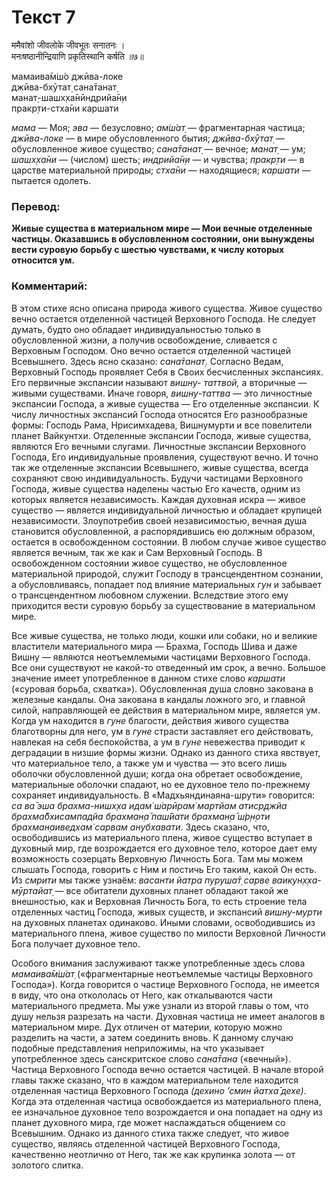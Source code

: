 # Текст 7

ममैवांशो जीवलोके जीवभूतः सनातनः ।  
मनःषष्ठानीन्द्रियाणि प्रकृतिस्थानि कर्षति ॥७॥

мамаива̄м̇ш́о джӣва-локе  
джӣва-бхӯтат̣ сана̄танат̣  
манат̣-шашх̣ха̄нӣндрийа̄н̣и  
пракр̣ти-стха̄ни каршати

_мама_ — Моя; _эва_ — безусловно; _ам̇ш́ат̣_ — фрагментарная частица; _джӣва-локе_ — в мире обусловленного бытия; _джӣва-бхӯтат̣_ — обусловленное живое существо; _сана̄танат̣_ — вечное; _манат̣_ — ум; _шашх̣ха̄ни_ — (числом) шесть; _индрийа̄н̣и_ — и чувства; _пракр̣ти_ — в царстве материальной природы; _стха̄ни_ — находящиеся; _каршати_ — пытается одолеть.

### Перевод:

**Живые существа в материальном мире — Мои вечные отделенные частицы. Оказавшись в обусловленном состоянии, они вынуждены вести суровую борьбу с шестью чувствами, к числу которых относится ум.**

### Комментарий:

В этом стихе ясно описана природа живого существа. Живое существо вечно остается отделенной частицей Верховного Господа. Не следует думать, будто оно обладает индивидуальностью только в обусловленной жизни, а получив освобождение, сливается с Верховным Господом. Оно вечно остается отделенной частицей Всевышнего. Здесь ясно сказано: _сана̄танат̣_. Согласно Ведам, Верховный Господь проявляет Себя в Своих бесчисленных экспансиях. Его первичные экспансии называют _вишну- таттвой,_ а вторичные — живыми существами. Иначе говоря, _вишну-таттва_ — это личностные экспансии Господа, а живые существа — Его отделенные экспансии. К числу личностных экспансий Господа относятся Его разнообразные формы: Господь Рама, Нрисимхадева, Вишнумурти и все повелители планет Вайкунтхи. Отделенные экспансии Господа, живые существа, являются Его вечными слугами. Личностные экспансии Верховного Господа, Его индивидуальные проявления, существуют вечно. И точно так же отделенные экспансии Всевышнего, живые существа, всегда сохраняют свою индивидуальность. Будучи частицами Верховного Господа, живые существа наделены частью Его качеств, одним из которых является независимость. Каждая духовная искра — живое существо — является индивидуальной личностью и обладает крупицей независимости. Злоупотребив своей независимостью, вечная душа становится обусловленной, а распорядившись ею должным образом, остается в освобожденном состоянии. В любом случае живое существо является вечным, так же как и Сам Верховный Господь. В освобожденном состоянии живое существо, не обусловленное материальной природой, служит Господу в трансцендентном сознании, а обусловливаясь, попадает под влияние материальных _гун_ и забывает о трансцендентном любовном служении. Вследствие этого ему приходится вести суровую борьбу за существование в материальном мире.

Все живые существа, не только люди, кошки или собаки, но и великие властители материального мира — Брахма, Господь Шива и даже Вишну — являются неотъемлемыми частицами Верховного Господа. Все они существуют не какой-то отведенный им срок, а вечно. Большое значение имеет употребленное в данном стихе слово _каршати_ («суровая борьба, схватка»). Обусловленная душа словно закована в железные кандалы. Она закована в кандалы ложного эго, и главной силой, направляющей ее действия в материальном мире, является ум. Когда ум находится в _гуне_ благости, действия живого существа благотворны для него, ум в _гуне_ страсти заставляет его действовать, навлекая на себя беспокойства, а ум в _гуне_ невежества приводит к деградации в низшие формы жизни. Однако из данного стиха явствует, что материальное тело, а также ум и чувства — это всего лишь оболочки обусловленной души; когда она обретает освобождение, материальные оболочки спадают, но ее духовное тело по-прежнему сохраняет индивидуальность. В «Мадхьяндинаяна-шрути» говорится: _са ва̄ эша брахма-нишх̣ха идам̇ ш́арӣрам̇ мартйам атиср̣джйа брахма̄бхисампадйа брахман̣а̄ паш́йати брахман̣а̄ ш́р̣н̣оти брахман̣аиведхам̇ сарвам анубхавати_. Здесь сказано, что, освободившись из материального плена, живое существо вступает в духовный мир, где возрождается его духовное тело, которое дает ему возможность созерцать Верховную Личность Бога. Там мы можем слышать Господа, говорить с Ним и постичь Его таким, какой Он есть. Из _смрити_ мы также узнаём: _васанти йатра пуруша̄т̣ сарве ваикун̣х̣ха-мӯртайат̣_ — все обитатели духовных планет обладают такой же внешностью, как и Верховная Личность Бога, то есть строение тела отделенных частиц Господа, живых существ, и экспансий _вишну-мурти_ на духовных планетах одинаково. Иными словами, освободившись из материального плена, живое существо по милости Верховной Личности Бога получает духовное тело.

Особого внимания заслуживают также употребленные здесь слова _мамаива̄м̇ш́ат̣_ («фрагментарные неотъемлемые частицы Верховного Господа»). Когда говорится о частице Верховного Господа, не имеется в виду, что она откололась от Него, как откалываются части материального предмета. Мы уже узнали из второй главы о том, что душу нельзя разрезать на части. Духовная частица не имеет аналогов в материальном мире. Дух отличен от материи, которую можно разделить на части, а затем соединить вновь. К данному случаю подобные представления неприложимы, на что указывает употребленное здесь санскритское слово _сана̄тана_ («вечный»). Частица Верховного Господа вечно остается частицей. В начале второй главы также сказано, что в каждом материальном теле находится отделенная частица Верховного Господа _(дехино ’смин йатха̄ дехе)_. Когда эта отделенная частица освобождается из материального плена, ее изначальное духовное тело возрождается и она попадает на одну из планет духовного мира, где может наслаждаться общением со Всевышним. Однако из данного стиха также следует, что живое существо, являясь отделенной частицей Верховного Господа, качественно неотлично от Него, так же как крупинка золота — от золотого слитка.